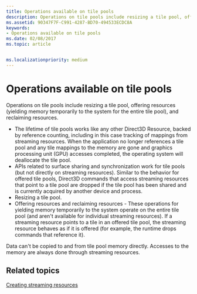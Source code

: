```yaml
---
title: Operations available on tile pools
description: Operations on tile pools include resizing a tile pool, offering resources (yielding memory temporarily to the system for the entire tile pool), and reclaiming resources.
ms.assetid: 90347F7F-C991-4287-BD70-494533ECDC8A
keywords:
- Operations available on tile pools
ms.date: 02/08/2017
ms.topic: article


ms.localizationpriority: medium
---
```

# Operations available on tile pools


Operations on tile pools include resizing a tile pool, offering resources (yielding memory temporarily to the system for the entire tile pool), and reclaiming resources.

-   The lifetime of tile pools works like any other Direct3D Resource, backed by reference counting, including in this case tracking of mappings from streaming resources. When the application no longer references a tile pool and any tile mappings to the memory are gone and graphics processing unit (GPU) accesses completed, the operating system will deallocate the tile pool.
-   APIs related to surface sharing and synchronization work for tile pools (but not directly on streaming resources). Similar to the behavior for offered tile pools, Direct3D commands that access streaming resources that point to a tile pool are dropped if the tile pool has been shared and is currently acquired by another device and process.
-   Resizing a tile pool.
-   Offering resources and reclaiming resources - These operations for yielding memory temporarily to the system operate on the entire tile pool (and aren't available for individual streaming resources). If a streaming resource points to a tile in an offered tile pool, the streaming resource behaves as if it is offered (for example, the runtime drops commands that reference it).

Data can't be copied to and from tile pool memory directly. Accesses to the memory are always done through streaming resources.

## <span id="related-topics"></span>Related topics


[Creating streaming resources](creating-streaming-resources.md)

 

 




